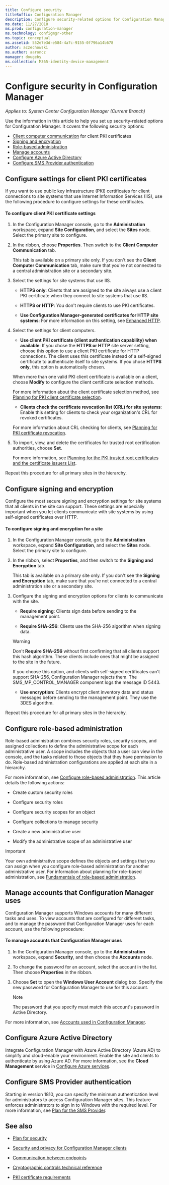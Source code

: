 ```yaml
---
title: Configure security
titleSuffix: Configuration Manager
description: Configure security-related options for Configuration Manager.
ms.date: 11/27/2018
ms.prod: configuration-manager
ms.technology: configmgr-other
ms.topic: conceptual
ms.assetid: 552e7e3d-e584-4a7c-9155-0f796a14b678
author: aczechowski
ms.author: aaroncz
manager: dougeby
ms.collection: M365-identity-device-management
---
```


# Configure security in Configuration Manager

*Applies to: System Center Configuration Manager (Current Branch)*

Use the information in this article to help you set up security-related options for Configuration Manager. It covers the following security options:
- [Client computer communication](#BKMK_ConfigureClientPKI) for client PKI certificates  
- [Signing and encryption](#BKMK_ConfigureSigningEncryption)  
- [Role-based administration](#BKMK_ConfigureRBA)  
- [Manage accounts](#BKMK_ManageAccounts)  
- [Configure Azure Active Directory](#bkmk_azuread)  
- [Configure SMS Provider authentication](#bkmk_auth)  



##  <a name="BKMK_ConfigureClientPKI"></a> Configure settings for client PKI certificates  

If you want to use public key infrastructure (PKI) certificates for client connections to site systems that use Internet Information Services (IIS), use the following procedure to configure settings for these certificates.  

#### To configure client PKI certificate settings  

1.  In the Configuration Manager console, go to the **Administration** workspace, expand **Site Configuration**, and select the **Sites** node. Select the primary site to configure.  

2.  In the ribbon, choose **Properties**. Then switch to the **Client Computer Communication** tab.  

    This tab is available on a primary site only. If you don't see the **Client Computer Communication** tab, make sure that you're not connected to a central administration site or a secondary site.  

3.  Select the settings for site systems that use IIS.  

    - **HTTPS only**: Clients that are assigned to the site always use a client PKI certificate when they connect to site systems that use IIS.  

    - **HTTPS or HTTP**: You don't require clients to use PKI certificates.  

    - **Use Configuration Manager-generated certificates for HTTP site systems**: For more information on this setting, see [Enhanced HTTP](/sccm/core/plan-design/hierarchy/enhanced-http).  

4.  Select the settings for client computers.  

    - **Use client PKI certificate (client authentication capability) when available**: If you chose the **HTTPS or HTTP** site server setting, choose this option to use a client PKI certificate for HTTP connections. The client uses this certificate instead of a self-signed certificate to authenticate itself to site systems. If you chose **HTTPS only**, this option is automatically chosen.  

    When more than one valid PKI client certificate is available on a client, choose **Modify** to configure the client certificate selection methods.  

    For more information about the client certificate selection method, see [Planning for PKI client certificate selection](/sccm/core/plan-design/security/plan-for-security#BKMK_PlanningForClientCertificateSelection).  

    - **Clients check the certificate revocation list (CRL) for site systems**: Enable this setting for clients to check your organization's CRL for revoked certificates.  

    For more information about CRL checking for clients, see [Planning for PKI certificate revocation](/sccm/core/plan-design/security/plan-for-security#BKMK_PlanningForCRLs).  

5.  To import, view, and delete the certificates for trusted root certification authorities, choose **Set**.  

    For more information, see [Planning for the PKI trusted root certificates and the certificate issuers List](/sccm/core/plan-design/security/plan-for-security#BKMK_PlanningForRootCAs).  


Repeat this procedure for all primary sites in the hierarchy.  



##  <a name="BKMK_ConfigureSigningEncryption"></a> Configure signing and encryption  

Configure the most secure signing and encryption settings for site systems that all clients in the site can support. These settings are especially important when you let clients communicate with site systems by using self-signed certificates over HTTP.  

#### To configure signing and encryption for a site  

1.  In the Configuration Manager console, go to the **Administration** workspace, expand **Site Configuration**, and select the **Sites** node. Select the primary site to configure.  

2.  In the ribbon, select **Properties**, and then switch to the **Signing and Encryption** tab.  

    This tab is available on a primary site only. If you don't see the **Signing and Encryption** tab, make sure that you're not connected to a central administration site or a secondary site.  

3.  Configure the signing and encryption options for clients to communicate with the site.  

    - **Require signing**: Clients sign data before sending to the management point.  

    - **Require SHA-256**: Clients use the SHA-256 algorithm when signing data.  

    > [!WARNING]  
    >  Don't **Require SHA-256** without first confirming that all clients support this hash algorithm. These clients include ones that might be assigned to the site in the future.  
    >   
    >  If you choose this option, and clients with self-signed certificates can't support SHA-256, Configuration Manager rejects them. The SMS_MP_CONTROL_MANAGER component logs the message ID 5443.  

    - **Use encryption**: Clients encrypt client inventory data and status messages before sending to the management point. They use the 3DES algorithm.  

Repeat this procedure for all primary sites in the hierarchy.  



##  <a name="BKMK_ConfigureRBA"></a> Configure role-based administration  

Role-based administration combines security roles, security scopes, and assigned collections to define the administrative scope for each administrative user. A scope includes the objects that a user can view in the console, and the tasks related to those objects that they have permission to do. Role-based administration configurations are applied at each site in a hierarchy.  

For more information, see [Configure role-based administration](/sccm/core/servers/deploy/configure/configure-role-based-administration). This article details the following actions:  

- Create custom security roles  

- Configure security roles  

- Configure security scopes for an object  

- Configure collections to manage security  

- Create a new administrative user  

- Modify the administrative scope of an administrative user  

> [!IMPORTANT]  
>  Your own administrative scope defines the objects and settings that you can assign when you configure role-based administration for another administrative user. For information about planning for role-based administration, see [Fundamentals of role-based administration](/sccm/core/understand/fundamentals-of-role-based-administration).  



##  <a name="BKMK_ManageAccounts"></a> Manage accounts that Configuration Manager uses  

Configuration Manager supports Windows accounts for many different tasks and uses. To view accounts that are configured for different tasks, and to manage the password that Configuration Manager uses for each account, use the following procedure:  

#### To manage accounts that Configuration Manager uses  

1.  In the Configuration Manager console, go to the **Administration** workspace, expand **Security**, and then choose the **Accounts** node.  

2.  To change the password for an account, select the account in the list. Then choose **Properties** in the ribbon.  

3.  Choose **Set** to open the **Windows User Account** dialog box. Specify the new password for Configuration Manager to use for this account.  

    > [!NOTE]  
    >  The password that you specify must match this account's password in Active Directory.  

For more information, see [Accounts used in Configuration Manager](/sccm/core/plan-design/hierarchy/accounts).



##  <a name="bkmk_azuread"></a> Configure Azure Active Directory

Integrate Configuration Manager with Azure Active Directory (Azure AD) to simplify and cloud-enable your environment. Enable the site and clients to authenticate by using Azure AD. For more information, see the **Cloud Management** service in [Configure Azure services](/sccm/core/servers/deploy/configure/azure-services-wizard).



## <a name="bkmk_auth"></a> Configure SMS Provider authentication

Starting in version 1810, you can specify the minimum authentication level for administrators to access Configuration Manager sites. This feature enforces administrators to sign in to Windows with the required level. For more information, see [Plan for the SMS Provider](/sccm/core/plan-design/hierarchy/plan-for-the-sms-provider#bkmk_auth). <!--1357013-->  



## See also

- [Plan for security](/sccm/core/plan-design/security/plan-for-security)  

- [Security and privacy for Configuration Manager clients](/sccm/core/clients/deploy/plan/security-and-privacy-for-clients)  

- [Communication between endpoints](/sccm/core/plan-design/hierarchy/communications-between-endpoints)  

- [Cryptographic controls technical reference](/sccm/core/plan-design/security/cryptographic-controls-technical-reference)  

- [PKI certificate requirements](/sccm/core/plan-design/network/pki-certificate-requirements)  

